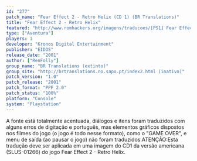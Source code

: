 ```yaml
---
id: "277"
patch_name: "Fear Effect 2 - Retro Helix (CD 1) (BR Translations)"
title: "Fear Effect 2 - Retro Helix"
featured: "http://www.romhackers.org/imagens/traducoes/[PS1] Fear Effect 2 - Retro Helix - CD1 - BR Translations - 1.png"
type: ["Aventura"]
players: 1
developer: "Kronos Digital Entertainment"
publisher: "EIDOS"
release_date: "2001"
author: ["RenFolly"]
group_name: "BR Translations (extinto)"
group_site: "http://brtranslations.no.sapo.pt/index2.html (inativo)"
patch_version: "1.0"
patch_release: "2001"
patch_format: "PPF 2.0"
patch_status: "100%"
platform: "Console"
system: "Playstation"
---
```


A fonte está totalmente acentuada, diálogos e itens foram traduzidos com alguns erros de digitação e português, mas elementos gráficos dispostos nos filmes do jogo (o jogo é todo nesse formato), como o "GAME OVER", e menu de saída (ao pausar o jogo) não foram traduzidos.ATENÇÃO:Esta tradução deve ser aplicada em uma imagem do CD1 da versão americana (SLUS-01266) do jogo Fear Effect 2 - Retro Helix.